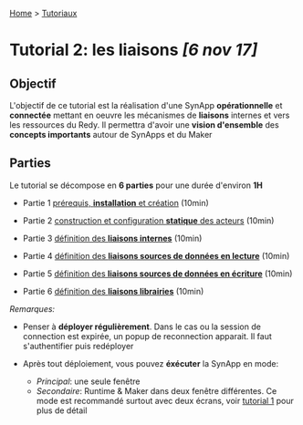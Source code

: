 [Home](../../sitemap.md) > [Tutoriaux](../index.md)

# Tutorial 2: les liaisons *[6 nov 17]*

## Objectif

L'objectif de ce tutorial est la réalisation d'une SynApp **opérationnelle** et **connectée** mettant en oeuvre les mécanismes de **liaisons** internes et vers les ressources du Redy. Il permettra d'avoir une **vision d'ensemble** des **concepts importants** autour de SynApps et du Maker

## Parties

Le tutorial se décompose en **6 parties** pour une durée d'environ **1H**

* Partie 1 [prérequis, **installation** et création](part1.md) (10min)

* Partie 2 [construction et configuration **statique** des acteurs](part2.md) (10min)

* Partie 3 [définition des **liaisons internes**](part3.md) (10min)

* Partie 4 [définition des **liaisons sources de données en lecture**](part4.md) (10min)

* Partie 5 [définition des **liaisons sources de données en écriture**](part5.md) (10min)

* Partie 6 [définition des **liaisons librairies**](part6.md) (10min)

*Remarques:*

* Penser à **déployer régulièrement**. Dans le cas ou la session de connection est expirée, un popup de reconnection apparait. Il faut s'authentifier puis redéployer

* Après tout déploiement, vous pouvez **éxécuter** la SynApp en mode:
  * *Principal*: une seule fenêtre
  * *Secondaire*: Runtime & Maker dans deux fenêtre différentes. Ce mode est recommandé surtout avec deux écrans, voir [tutorial 1](../tuto01.md) pour plus de détail